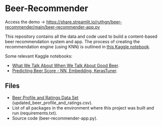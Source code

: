 # Beer-Recommender

Access the demo → https://share.streamlit.io/ruthgn/beer-recommender/main/beer-recommender-app.py

This repository contains all the data and code used to build a content-based beer recommendation system and app. The process of creating the recommendation engine (using KNN) is outlined in [this Kaggle notebook](https://www.kaggle.com/ruthgn/creating-a-beer-recommender-deployment).

Some relevant Kaggle notebooks: 
- [What We Talk About When We Talk About Good Beer](https://www.kaggle.com/ruthgn/what-we-talk-about-when-we-talk-about-good-beer).
- [Predicting Beer Score - NN, Embedding, KerasTuner](https://www.kaggle.com/ruthgn/beer-score-prediction-nn-embedding-kerastuner).


Files
-----
* [Beer Profile and Ratings Data Set](https://www.kaggle.com/ruthgn/beer-score-prediction-nn-embedding-kerastuner) (updated_beer_profile_and_ratings.csv).
* List of all packages in the environment where this project was built and run (requirements.txt).
* Source code (beer-recommender-app.py).
